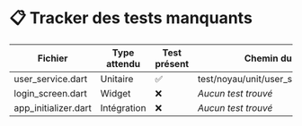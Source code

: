 # 📋 Tracker des tests manquants

| Fichier | Type attendu | Test présent | Chemin du test |
|--------|--------------|--------------|----------------|
| user_service.dart | Unitaire | ✅ | test/noyau/unit/user_service_test.dart |
| login_screen.dart | Widget | ❌ | _Aucun test trouvé_ |
| app_initializer.dart | Intégration | ❌ | _Aucun test trouvé_ |
